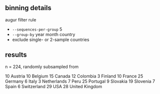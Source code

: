 ## binning details 

augur filter rule 
- `--sequences-per-group` 5
- `--group-by` year month country
- exclude single- or 2-sample countries 

## results 

n = 224, randomly subsampled from 

  10 Austria
  10 Belgium
  15 Canada
  12 Colombia
   3 Finland
  10 France
  25 Germany
   6 Italy
   3 Netherlands
   7 Peru
  25 Portugal
   9 Slovakia
  19 Slovenia
   7 Spain
   6 Switzerland
  29 USA
  28 United Kingdom

